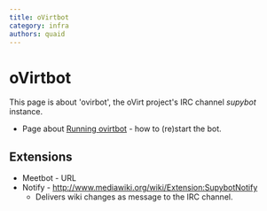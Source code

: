 ```yaml
---
title: oVirtbot
category: infra
authors: quaid
---
```


# oVirtbot

This page is about 'ovirbot', the oVirt project's IRC channel *supybot* instance.

*   Page about [Running ovirtbot](/develop/infra/running-ovirtbot/) - how to (re)start the bot.

## Extensions

*   Meetbot - URL
*   Notify - <http://www.mediawiki.org/wiki/Extension:SupybotNotify>
    -   Delivers wiki changes as message to the IRC channel.

